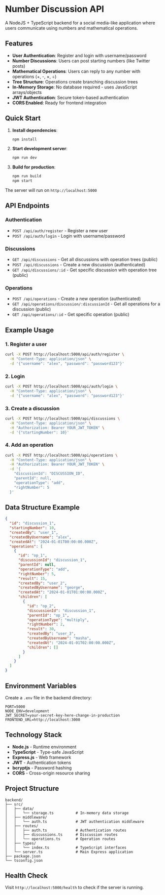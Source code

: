 # Number Discussion API

A NodeJS + TypeScript backend for a social media-like application where users communicate using numbers and mathematical operations.

## Features

- **User Authentication**: Register and login with username/password
- **Number Discussions**: Users can post starting numbers (like Twitter posts)
- **Mathematical Operations**: Users can reply to any number with operations (+, -, ×, ÷)
- **Tree Structure**: Operations create branching discussion trees
- **In-Memory Storage**: No database required - uses JavaScript arrays/objects
- **JWT Authentication**: Secure token-based authentication
- **CORS Enabled**: Ready for frontend integration

## Quick Start

1. **Install dependencies**:
   ```bash
   npm install
   ```

2. **Start development server**:
   ```bash
   npm run dev
   ```

3. **Build for production**:
   ```bash
   npm run build
   npm start
   ```

The server will run on `http://localhost:5000`

## API Endpoints

### Authentication
- `POST /api/auth/register` - Register a new user
- `POST /api/auth/login` - Login with username/password

### Discussions
- `GET /api/discussions` - Get all discussions with operation trees (public)
- `POST /api/discussions` - Create a new discussion (authenticated)
- `GET /api/discussions/:id` - Get specific discussion with operation tree (public)

### Operations
- `POST /api/operations` - Create a new operation (authenticated)
- `GET /api/operations/discussion/:discussionId` - Get all operations for a discussion (public)
- `GET /api/operations/:id` - Get specific operation (public)

## Example Usage

### 1. Register a user
```bash
curl -X POST http://localhost:5000/api/auth/register \
  -H "Content-Type: application/json" \
  -d '{"username": "alex", "password": "password123"}'
```

### 2. Login
```bash
curl -X POST http://localhost:5000/api/auth/login \
  -H "Content-Type: application/json" \
  -d '{"username": "alex", "password": "password123"}'
```

### 3. Create a discussion
```bash
curl -X POST http://localhost:5000/api/discussions \
  -H "Content-Type: application/json" \
  -H "Authorization: Bearer YOUR_JWT_TOKEN" \
  -d '{"startingNumber": 10}'
```

### 4. Add an operation
```bash
curl -X POST http://localhost:5000/api/operations \
  -H "Content-Type: application/json" \
  -H "Authorization: Bearer YOUR_JWT_TOKEN" \
  -d '{
    "discussionId": "DISCUSSION_ID",
    "parentId": null,
    "operationType": "add",
    "rightNumber": 5
  }'
```

## Data Structure Example

```json
{
  "id": "discussion_1",
  "startingNumber": 10,
  "createdBy": "user_1",
  "createdByUsername": "alex",
  "createdAt": "2024-01-01T00:00:00.000Z",
  "operations": [
    {
      "id": "op_1",
      "discussionId": "discussion_1",
      "parentId": null,
      "operationType": "add",
      "rightNumber": 5,
      "result": 15,
      "createdBy": "user_2",
      "createdByUsername": "george",
      "createdAt": "2024-01-01T01:00:00.000Z",
      "children": [
        {
          "id": "op_2",
          "discussionId": "discussion_1",
          "parentId": "op_1",
          "operationType": "multiply",
          "rightNumber": 2,
          "result": 30,
          "createdBy": "user_3",
          "createdByUsername": "masha",
          "createdAt": "2024-01-01T02:00:00.000Z",
          "children": []
        }
      ]
    }
  ]
}
```

## Environment Variables

Create a `.env` file in the backend directory:

```env
PORT=5000
NODE_ENV=development
JWT_SECRET=your-secret-key-here-change-in-production
FRONTEND_URL=http://localhost:3000
```

## Technology Stack

- **Node.js** - Runtime environment
- **TypeScript** - Type-safe JavaScript
- **Express.js** - Web framework
- **JWT** - Authentication tokens
- **bcryptjs** - Password hashing
- **CORS** - Cross-origin resource sharing

## Project Structure

```
backend/
├── src/
│   ├── data/
│   │   └── storage.ts          # In-memory data storage
│   ├── middleware/
│   │   └── auth.ts             # JWT authentication middleware
│   ├── routes/
│   │   ├── auth.ts             # Authentication routes
│   │   ├── discussions.ts      # Discussion routes
│   │   └── operations.ts       # Operation routes
│   ├── types/
│   │   └── index.ts            # TypeScript interfaces
│   └── server.ts               # Main Express application
├── package.json
└── tsconfig.json
```

## Health Check

Visit `http://localhost:5000/health` to check if the server is running.
